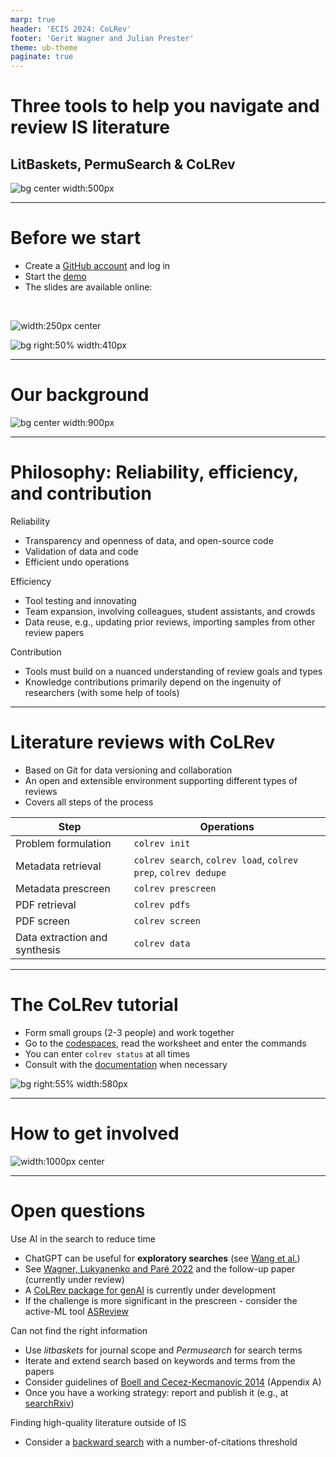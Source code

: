 ```yaml
---
marp: true
header: 'ECIS 2024: CoLRev'
footer: 'Gerit Wagner and Julian Prester'
theme: ub-theme
paginate: true
---
```


# Three tools to help you navigate and review IS literature

## LitBaskets, PermuSearch & CoLRev

![bg center width:500px](../assets/2024-ECIS-logo.png)

---

# Before we start

- Create a [GitHub account](https://github.com/signup) and log in
- Start the [demo](https://github.com//codespaces/new?hide_repo_select=true&ref=main&repo=767717822)
- The slides are available online:

<br/>

![width:250px center](../assets/2024-ECIS-QR.png)

![bg right:50% width:410px](../assets/start-demo.png)

---

# Our background

![bg center width:900px](../assets/expertise.png)


<!-- 
TODO : add Guy Paré to HEC Montréal

- Gerit Wagner: short bio

- Julian Prester: short bio

Overview of publications on literature reviews, tools, teaching (phd, bachelor, master), editorial work, ...

Map our journey on the left (started in Regensburg, JP to UNSW, GW to Montreal and Bamberg, JP to University of Sydney)

Illustrate our experience on the right as different "building blocks" with the colrev project on top (e.g., 12 review papers, 4 methods papers, 87 packages, 7 teaching offers, 4 x service as editor/reviewer )

3 methods papers in the senior scholars basket (of 11)
over 50 phd students

colrev projet: setup in 2021 - 3 years under development, 26 versions, 20 contributors, but still a lot to do
 -->

---

# Philosophy: Reliability, efficiency, and contribution

Reliability

- Transparency and openness of data, and open-source code
- Validation of data and code
- Efficient undo operations

<!--
data: manual and algorithmic
 (transparency - using Git to see exactly what was changed) - not the most common approach in the context of LR
: paradigm change: no longer require "blind trust" in algorithms/student assistants

 enables / requires -->

Efficiency

- Tool testing and innovating
- Team expansion, involving colleagues, student assistants, and crowds
- Data reuse, e.g., updating prior reviews, importing samples from other review papers

Contribution

- Tools must build on a nuanced understanding of review goals and types
- Knowledge contributions primarily depend on the ingenuity of researchers (with some help of tools)

<!--
varying performance, availability, and cost

 new algorithms and SOTA tools
(reuse: one step further than reproducibility) 
or student papers etc.
-->

---

# Literature reviews with CoLRev

- Based on Git for data versioning and collaboration
- An open and extensible environment supporting different types of reviews 
- Covers all steps of the process

<center>

| Step                      | Operations                |
|----------------------------|--------------------------|
| Problem formulation        | ``colrev init``          |
| Metadata retrieval         | ``colrev search``, ``colrev load``, ``colrev prep``, ``colrev dedupe``        |
| Metadata prescreen         | ``colrev prescreen``     |
| PDF retrieval              | ``colrev pdfs``          |
| PDF screen                 | ``colrev screen``        |
| Data extraction and synthesis | ``colrev data``       |

</center>

<!-- 
Git-based: the full collaboration model

First slides: what do we mean with colrev/what's our focus?
colrev: literature reviews in collaborative settings

something we discussed earlier, when announcing the workshop (record keeping, put users in a position to report a full standalone paper at all times)

-> Extensible approach, adapting the first steps with parameters, and selecting different packages for the data analysis/extraction/coding/synthesis/RoB
-->

---

# The CoLRev tutorial

- Form small groups (2-3 people) and work together
- Go to the [codespaces](https://github.com//codespaces/new?hide_repo_select=true&ref=main&repo=767717822), read the worksheet and enter the commands
- You can enter `colrev status` at all times
- Consult with the [documentation](https://colrev-environment.github.io/colrev/) when necessary

![bg right:55% width:580px](../assets/screenshot_annotation.png)

---

# How to get involved

![width:1000px center](../assets/last_slide.png)

---

# Open questions

Use AI in the search to reduce time

- ChatGPT can be useful for **exploratory searches** (see [Wang et al.](https://arxiv.org/abs/2302.03495))
- See [Wagner, Lukyanenko and Paré 2022](https://journals.sagepub.com/doi/full/10.1177/02683962211048201) and the follow-up paper (currently under review)
- A [CoLRev package for genAI](https://github.com/CoLRev-Environment/colrev/tree/genailr) is currently under development
- If the challenge is more significant in the prescreen - consider the active-ML tool [ASReview](https://github.com/asreview/asreview)

Can not find the right information

- Use *litbaskets* for journal scope and *Permusearch* for search terms
- Iterate and extend search based on keywords and terms from the papers
- Consider guidelines of [Boell and Cecez-Kecmanovic 2014](https://aisel.aisnet.org/cais/vol34/iss1/12/) (Appendix A)
- Once you have a working strategy: report and publish it (e.g., at [searchRxiv](https://www.cabidigitallibrary.org/journal/searchrxiv))

Finding high-quality literature outside of IS

- Consider a [backward search](https://colrev-environment.github.io/colrev/manual/packages/colrev.pdf_backward_search.html) with a number-of-citations threshold

